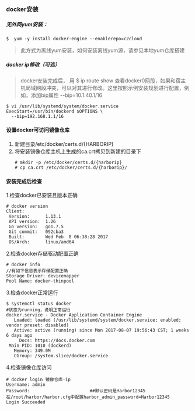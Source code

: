 ### docker安装

##### 无外网yum安装：

```
$  yum -y install docker-engine --enablerepo=c2cloud
```

> 此方式为离线yum安装，如何安装离线yum源，请参见本地yum仓库搭建

##### docker ip修改（可选）

> docker安装完成后， 用 $ ip route show 查看docker0网段，如果和宿主机局域网段冲突，可以对其进行修改。这里按照示例安装规划进行配置，例如，添加bip属性 --bip=10.1.40.1/16

```
$ vi /usr/lib/systemd/system/docker.service
ExecStart=/usr/bin/dockerd $OPTIONS \
  --bip=192.168.1.1/16
```

#### 设置docker可访问镜像仓库

1. 新建目录/etc/docker/certs.d/{HARBORIP}
2. 将安装镜像仓库主机上生成的ca.crt拷贝到新建的目录下
   ```
   # mkdir -p /etc/docker/certs.d/{harborip}
   # cp ca.crt /etc/docker/certs.d/{harborip}/
   ```


#### **安装完成后检查**

1.检查docker已安装且版本正确

```
# docker version
Client:
 Version:      1.13.1
 API version:  1.26
 Go version:   go1.7.5
 Git commit:   092cba3
 Built:        Wed Feb  8 06:38:28 2017
 OS/Arch:      linux/amd64
```

2.检查docker存储驱动配置正确

```
# docker info
//有如下信息表示存储配置正确
Storage Driver: devicemapper
Pool Name: docker-thinpool
```

3.检查docker正常运行

```
$ systemctl status docker
#状态为running，说明正常运行
docker.service - Docker Application Container Engine
   Loaded: loaded (/usr/lib/systemd/system/docker.service; enabled; vendor preset: disabled)
   Active: active (running) since Mon 2017-08-07 19:56:43 CST; 1 weeks 6 days ago
     Docs: https://docs.docker.com
 Main PID: 1010 (dockerd)
   Memory: 349.0M
   CGroup: /system.slice/docker.service
```

4.检查镜像仓库访问

```
# docker login 镜像仓库-ip
Username: admin
Password:                       ##默认密码是Harbor12345 在/root/harbor/harbor.cfg中配置harbor_admin_password=Harbor12345
Login Succeeded
```



